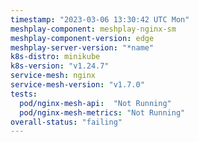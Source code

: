 ```yaml
---
timestamp: "2023-03-06 13:30:42 UTC Mon"
meshplay-component: meshplay-nginx-sm
meshplay-component-version: edge
meshplay-server-version: "*name"
k8s-distro: minikube
k8s-version: "v1.24.7"
service-mesh: nginx
service-mesh-version: "v1.7.0"
tests:
  pod/nginx-mesh-api:  "Not Running"
  pod/nginx-mesh-metrics: "Not Running"
overall-status: "failing"
---
```


